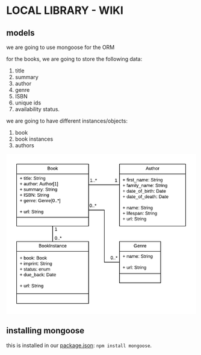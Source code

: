 # LOCAL LIBRARY - WIKI

## models

we are going to use mongoose for the ORM

for the books, we are going to store the following data:

1. title
2. summary
3. author
4. genre
5. ISBN
6. unique ids
7. availability status.

we are going to have different instances/objects:

1. book
2. book instances
3. authors

![model UML](public/images/library_website_-_mongoose_express.png)

## installing mongoose

this is installed in our [package.json](package.json): `npm install mongoose`.
